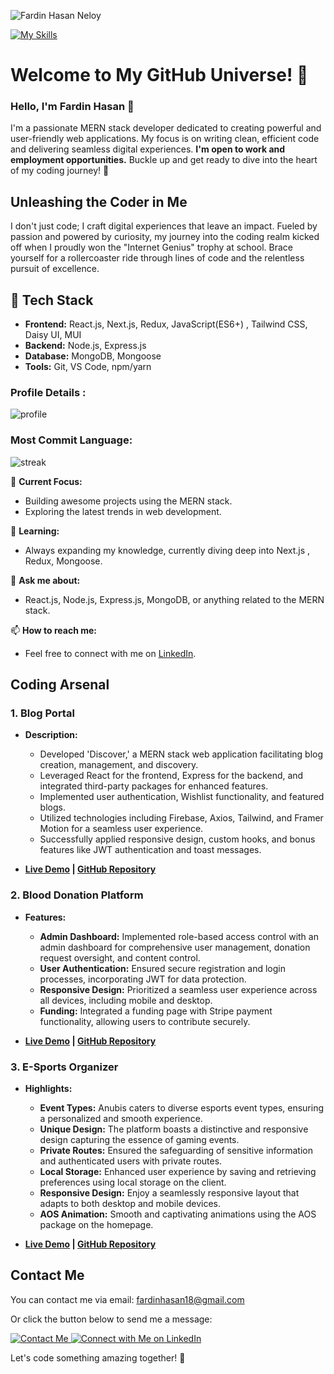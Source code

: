 ![Fardin Hasan Neloy](https://i.ibb.co/R6xcP9v/Fardin-Hasan-Neloy.png)

[![My Skills](https://skillicons.dev/icons?i=html,css,js,react,tailwind,nodejs,mui,next,redux,mongodb,firebase,express,git,github,postman)](https://skillicons.dev)


# Welcome to My GitHub Universe! 👊

### Hello, I'm Fardin Hasan 👋

I'm a passionate MERN stack developer dedicated to creating powerful and user-friendly web applications. My focus is on writing clean, efficient code and delivering seamless digital experiences. <b> I'm open to work and employment opportunities.</b> Buckle up and get ready to dive into the heart of my coding journey! 🚀

## Unleashing the Coder in Me

I don't just code; I craft digital experiences that leave an impact. Fueled by passion and powered by curiosity, my journey into the coding realm kicked off when I proudly won the "Internet Genius" trophy at school. Brace yourself for a rollercoaster ride through lines of code and the relentless pursuit of excellence.

## 🚀 Tech Stack

- **Frontend:** React.js, Next.js, Redux, JavaScript(ES6+) , Tailwind CSS, Daisy UI, MUI
- **Backend:** Node.js, Express.js
- **Database:** MongoDB, Mongoose
- **Tools:** Git, VS Code, npm/yarn

### Profile Details : 

![profile](http://github-profile-summary-cards.vercel.app/api/cards/profile-details?username=Fardin7864&theme=default)

### Most Commit Language: 

![streak](http://github-profile-summary-cards.vercel.app/api/cards/most-commit-language?username=Fardin7864&theme=default&exclude=exclude)


🚀 **Current Focus:**
- Building awesome projects using the MERN stack.
- Exploring the latest trends in web development.

🌱 **Learning:**
- Always expanding my knowledge, currently diving deep into Next.js , Redux, Mongoose.

💬 **Ask me about:**
- React.js, Node.js, Express.js, MongoDB, or anything related to the MERN stack.

📫 **How to reach me:**
- Feel free to connect with me on [LinkedIn](www.linkedin.com/in/fardinhasan).


## Coding Arsenal

### 1. Blog Portal

- **Description:**
  - Developed 'Discover,' a MERN stack web application facilitating blog creation, management, and discovery.
  - Leveraged React for the frontend, Express for the backend, and integrated third-party packages for enhanced features.
  - Implemented user authentication, Wishlist functionality, and featured blogs.
  - Utilized technologies including Firebase, Axios, Tailwind, and Framer Motion for a seamless user experience.
  - Successfully applied responsive design, custom hooks, and bonus features like JWT authentication and toast messages.

- **[Live Demo](https://blog-bloom-94414.web.app/) | [GitHub Repository](https://github.com/Fardin7864/e-portal.git)**

### 2. Blood Donation Platform

- **Features:**
  - **Admin Dashboard:** Implemented role-based access control with an admin dashboard for comprehensive user management, donation request oversight, and content control.
  - **User Authentication:** Ensured secure registration and login processes, incorporating JWT for data protection.
  - **Responsive Design:** Prioritized a seamless user experience across all devices, including mobile and desktop.
  - **Funding:** Integrated a funding page with Stripe payment functionality, allowing users to contribute securely.

- **[Live Demo](https://blood-donation-c2b2f.web.app/) | [GitHub Repository](https://github.com/Fardin7864/blood-donation-project)**

### 3. E-Sports Organizer

- **Highlights:**
  - **Event Types:** Anubis caters to diverse esports event types, ensuring a personalized and smooth experience.
  - **Unique Design:** The platform boasts a distinctive and responsive design capturing the essence of gaming events.
  - **Private Routes:** Ensured the safeguarding of sensitive information and authenticated users with private routes.
  - **Local Storage:** Enhanced user experience by saving and retrieving preferences using local storage on the client.
  - **Responsive Design:** Enjoy a seamlessly responsive layout that adapts to both desktop and mobile devices.
  - **AOS Animation:** Smooth and captivating animations using the AOS package on the homepage.

- **[Live Demo](https://esports-event.web.app/) | [GitHub Repository](https://github.com/Fardin7864/e-sports)**


## Contact Me

You can contact me via email: [fardinhasan18@gmail.com](mailto:fardinhasan18@gmail.com)

Or click the button below to send me a message:

<a href="mailto:fardinhasan18@gmail.com">
  <img src="https://img.shields.io/badge/Contact%20Me-Email-blue?style=for-the-badge&logo=gmail" alt="Contact Me">
</a>
<a href="www.linkedin.com/in/fardinhasan" target="_blank">
  <img src="https://img.shields.io/badge/Connect%20with%20Me-LinkedIn-blue?style=for-the-badge&logo=linkedin" alt="Connect with Me on LinkedIn">
</a>


Let's code something amazing together! 🚀

